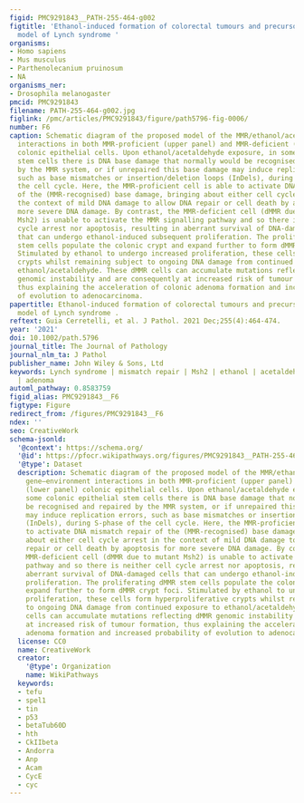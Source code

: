 ```yaml
---
figid: PMC9291843__PATH-255-464-g002
figtitle: 'Ethanol‐induced formation of colorectal tumours and precursors in a mouse
  model of Lynch syndrome '
organisms:
- Homo sapiens
- Mus musculus
- Parthenolecanium pruinosum
- NA
organisms_ner:
- Drosophila melanogaster
pmcid: PMC9291843
filename: PATH-255-464-g002.jpg
figlink: /pmc/articles/PMC9291843/figure/path5796-fig-0006/
number: F6
caption: Schematic diagram of the proposed model of the MMR/ethanol/acetaldehyde gene–environment
  interactions in both MMR‐proficient (upper panel) and MMR‐deficient (lower panel)
  colonic epithelial cells. Upon ethanol/acetaldehyde exposure, in some colonic epithelial
  stem cells there is DNA base damage that normally would be recognised and repaired
  by the MMR system, or if unrepaired this base damage may induce replication errors,
  such as base mismatches or insertion/deletion loops (InDels), during S‐phase of
  the cell cycle. Here, the MMR‐proficient cell is able to activate DNA mismatch repair
  of the (MMR‐recognised) base damage, bringing about either cell cycle arrest in
  the context of mild DNA damage to allow DNA repair or cell death by apoptosis for
  more severe DNA damage. By contrast, the MMR‐deficient cell (dMMR due to mutant
  Msh2) is unable to activate the MMR signalling pathway and so there is neither cell
  cycle arrest nor apoptosis, resulting in aberrant survival of DNA‐damaged cells
  that can undergo ethanol‐induced subsequent proliferation. The proliferating dMMR
  stem cells populate the colonic crypt and expand further to form dMMR crypt foci.
  Stimulated by ethanol to undergo increased proliferation, these cells form hyperproliferative
  crypts whilst remaining subject to ongoing DNA damage from continued exposure to
  ethanol/acetaldehyde. These dMMR cells can accumulate mutations reflecting dMMR
  genomic instability and are consequently at increased risk of tumour formation,
  thus explaining the acceleration of colonic adenoma formation and increased probability
  of evolution to adenocarcinoma.
papertitle: Ethanol‐induced formation of colorectal tumours and precursors in a mouse
  model of Lynch syndrome .
reftext: Guia Cerretelli, et al. J Pathol. 2021 Dec;255(4):464-474.
year: '2021'
doi: 10.1002/path.5796
journal_title: The Journal of Pathology
journal_nlm_ta: J Pathol
publisher_name: John Wiley & Sons, Ltd
keywords: Lynch syndrome | mismatch repair | Msh2 | ethanol | acetaldehyde | colorectal
  | adenoma
automl_pathway: 0.8583759
figid_alias: PMC9291843__F6
figtype: Figure
redirect_from: /figures/PMC9291843__F6
ndex: ''
seo: CreativeWork
schema-jsonld:
  '@context': https://schema.org/
  '@id': https://pfocr.wikipathways.org/figures/PMC9291843__PATH-255-464-g002.html
  '@type': Dataset
  description: Schematic diagram of the proposed model of the MMR/ethanol/acetaldehyde
    gene–environment interactions in both MMR‐proficient (upper panel) and MMR‐deficient
    (lower panel) colonic epithelial cells. Upon ethanol/acetaldehyde exposure, in
    some colonic epithelial stem cells there is DNA base damage that normally would
    be recognised and repaired by the MMR system, or if unrepaired this base damage
    may induce replication errors, such as base mismatches or insertion/deletion loops
    (InDels), during S‐phase of the cell cycle. Here, the MMR‐proficient cell is able
    to activate DNA mismatch repair of the (MMR‐recognised) base damage, bringing
    about either cell cycle arrest in the context of mild DNA damage to allow DNA
    repair or cell death by apoptosis for more severe DNA damage. By contrast, the
    MMR‐deficient cell (dMMR due to mutant Msh2) is unable to activate the MMR signalling
    pathway and so there is neither cell cycle arrest nor apoptosis, resulting in
    aberrant survival of DNA‐damaged cells that can undergo ethanol‐induced subsequent
    proliferation. The proliferating dMMR stem cells populate the colonic crypt and
    expand further to form dMMR crypt foci. Stimulated by ethanol to undergo increased
    proliferation, these cells form hyperproliferative crypts whilst remaining subject
    to ongoing DNA damage from continued exposure to ethanol/acetaldehyde. These dMMR
    cells can accumulate mutations reflecting dMMR genomic instability and are consequently
    at increased risk of tumour formation, thus explaining the acceleration of colonic
    adenoma formation and increased probability of evolution to adenocarcinoma.
  license: CC0
  name: CreativeWork
  creator:
    '@type': Organization
    name: WikiPathways
  keywords:
  - tefu
  - spel1
  - tin
  - p53
  - betaTub60D
  - hth
  - CkIIbeta
  - Andorra
  - Anp
  - Acam
  - CycE
  - cyc
---
```


